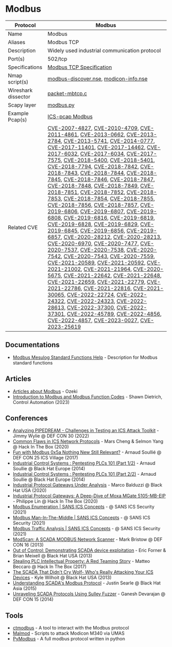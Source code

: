 # Modbus

| Protocol | Modbus |
|---|---|
| Name | Modbus |
| Aliases | Modbus TCP |
| Description | Widely used industrial communication protocol |
| Port(s) | 502/tcp |
| Specifications | [Modbus TCP Specification](https://modbus.org/specs.php) |
| Nmap script(s) | [modbus-discover.nse](https://nmap.org/nsedoc/scripts/modbus-discover.html), [modicon-info.nse](https://github.com/digitalbond/Redpoint/blob/master/modicon-info.nse) |
| Wireshark dissector | [packet-mbtcp.c](https://github.com/wireshark/wireshark/blob/master/epan/dissectors/packet-mbtcp.c) |
| Scapy layer | [modbus.py](https://github.com/secdev/scapy/blob/master/scapy/contrib/modbus.py) |
| Example Pcap(s) | [ICS-pcap Modbus](https://github.com/automayt/ICS-pcap/tree/master/MODBUS) |
| Related CVE | [CVE-2007-4827](https://nvd.nist.gov/vuln/detail/CVE-2007-4827), [CVE-2010-4709](https://nvd.nist.gov/vuln/detail/CVE-2010-4709), [CVE-2011-4861](https://nvd.nist.gov/vuln/detail/CVE-2011-4861), [CVE-2013-0662](https://nvd.nist.gov/vuln/detail/CVE-2013-0662), [CVE-2013-2784](https://nvd.nist.gov/vuln/detail/CVE-2013-2784), [CVE-2013-5741](https://nvd.nist.gov/vuln/detail/CVE-2013-5741), [CVE-2014-0777](https://nvd.nist.gov/vuln/detail/CVE-2014-0777), [CVE-2017-11401](https://nvd.nist.gov/vuln/detail/CVE-2017-11401), [CVE-2017-14462](https://nvd.nist.gov/vuln/detail/CVE-2017-14462), [CVE-2017-6032](https://nvd.nist.gov/vuln/detail/CVE-2017-6032), [CVE-2017-6034](https://nvd.nist.gov/vuln/detail/CVE-2017-6034), [CVE-2017-7575](https://nvd.nist.gov/vuln/detail/CVE-2017-7575), [CVE-2018-5400](https://nvd.nist.gov/vuln/detail/CVE-2018-5400), [CVE-2018-5401](https://nvd.nist.gov/vuln/detail/CVE-2018-5401), [CVE-2018-7794](https://nvd.nist.gov/vuln/detail/CVE-2018-7794), [CVE-2018-7842](https://nvd.nist.gov/vuln/detail/CVE-2018-7842), [CVE-2018-7843](https://nvd.nist.gov/vuln/detail/CVE-2018-7843), [CVE-2018-7844](https://nvd.nist.gov/vuln/detail/CVE-2018-7844), [CVE-2018-7845](https://nvd.nist.gov/vuln/detail/CVE-2018-7845), [CVE-2018-7846](https://nvd.nist.gov/vuln/detail/CVE-2018-7846), [CVE-2018-7847](https://nvd.nist.gov/vuln/detail/CVE-2018-7847), [CVE-2018-7848](https://nvd.nist.gov/vuln/detail/CVE-2018-7848), [CVE-2018-7849](https://nvd.nist.gov/vuln/detail/CVE-2018-7849), [CVE-2018-7851](https://nvd.nist.gov/vuln/detail/CVE-2018-7851), [CVE-2018-7852](https://nvd.nist.gov/vuln/detail/CVE-2018-7852), [CVE-2018-7853](https://nvd.nist.gov/vuln/detail/CVE-2018-7853), [CVE-2018-7854](https://nvd.nist.gov/vuln/detail/CVE-2018-7854), [CVE-2018-7855](https://nvd.nist.gov/vuln/detail/CVE-2018-7855), [CVE-2018-7856](https://nvd.nist.gov/vuln/detail/CVE-2018-7856), [CVE-2018-7857](https://nvd.nist.gov/vuln/detail/CVE-2018-7857), [CVE-2019-6806](https://nvd.nist.gov/vuln/detail/CVE-2019-6806), [CVE-2019-6807](https://nvd.nist.gov/vuln/detail/CVE-2019-6807), [CVE-2019-6808](https://nvd.nist.gov/vuln/detail/CVE-2019-6808), [CVE-2019-6816](https://nvd.nist.gov/vuln/detail/CVE-2019-6816), [CVE-2019-6819](https://nvd.nist.gov/vuln/detail/CVE-2019-6819), [CVE-2019-6828](https://nvd.nist.gov/vuln/detail/CVE-2019-6828), [CVE-2019-6829](https://nvd.nist.gov/vuln/detail/CVE-2019-6829), [CVE-2019-6845](https://nvd.nist.gov/vuln/detail/CVE-2019-6845), [CVE-2019-6856](https://nvd.nist.gov/vuln/detail/CVE-2019-6856), [CVE-2019-6857](https://nvd.nist.gov/vuln/detail/CVE-2019-6857), [CVE-2020-28212](https://nvd.nist.gov/vuln/detail/CVE-2020-28212), [CVE-2020-28213](https://nvd.nist.gov/vuln/detail/CVE-2020-28213), [CVE-2020-6970](https://nvd.nist.gov/vuln/detail/CVE-2020-6970), [CVE-2020-7477](https://nvd.nist.gov/vuln/detail/CVE-2020-7477), [CVE-2020-7537](https://nvd.nist.gov/vuln/detail/CVE-2020-7537), [CVE-2020-7538](https://nvd.nist.gov/vuln/detail/CVE-2020-7538), [CVE-2020-7542](https://nvd.nist.gov/vuln/detail/CVE-2020-7542), [CVE-2020-7543](https://nvd.nist.gov/vuln/detail/CVE-2020-7543), [CVE-2020-7559](https://nvd.nist.gov/vuln/detail/CVE-2020-7559), [CVE-2021-20589](https://nvd.nist.gov/vuln/detail/CVE-2021-20589), [CVE-2021-20592](https://nvd.nist.gov/vuln/detail/CVE-2021-20592), [CVE-2021-21002](https://nvd.nist.gov/vuln/detail/CVE-2021-21002), [CVE-2021-21964](https://nvd.nist.gov/vuln/detail/CVE-2021-21964), [CVE-2020-5675](https://nvd.nist.gov/vuln/detail/CVE-2020-5675), [CVE-2021-22642](https://nvd.nist.gov/vuln/detail/CVE-2021-22642), [CVE-2021-22648](https://nvd.nist.gov/vuln/detail/CVE-2021-22648), [CVE-2021-22659](https://nvd.nist.gov/vuln/detail/CVE-2021-22659), [CVE-2021-22779](https://nvd.nist.gov/vuln/detail/CVE-2021-22779), [CVE-2021-22786](https://nvd.nist.gov/vuln/detail/CVE-2021-22786), [CVE-2021-22816](https://nvd.nist.gov/vuln/detail/CVE-2021-22816), [CVE-2021-30065](https://nvd.nist.gov/vuln/detail/CVE-2021-30065), [CVE-2022-22724](https://nvd.nist.gov/vuln/detail/CVE-2022-22724), [CVE-2022-24322](https://nvd.nist.gov/vuln/detail/CVE-2022-24322), [CVE-2022-24323](https://nvd.nist.gov/vuln/detail/CVE-2022-24323), [CVE-2022-28613](https://nvd.nist.gov/vuln/detail/CVE-2022-28613), [CVE-2022-37300](https://nvd.nist.gov/vuln/detail/CVE-2022-37300), [CVE-2022-37301](https://nvd.nist.gov/vuln/detail/CVE-2022-37301), [CVE-2022-45789](https://nvd.nist.gov/vuln/detail/CVE-2022-45789), [CVE-2022-4856](https://nvd.nist.gov/vuln/detail/CVE-2022-4856), [CVE-2022-4857](https://nvd.nist.gov/vuln/detail/CVE-2022-4857), [CVE-2023-0027](https://nvd.nist.gov/vuln/detail/CVE-2023-0027), [CVE-2023-25619](https://nvd.nist.gov/vuln/detail/CVE-2023-25619) |

## Documentations
- [Modbus Mesulog Standard Functions Help](http://www.mesulog.fr/help/modbus/index.html?page=read-device-identification-f43.html) - Description for Modbus standard functions
## Articles
- [Articles about Modbus](https://ozeki.hu/p_5841-modbus-protocol.html) - Ozeki
- [Introduction to Modbus and Modbus Function Codes](https://control.com/technical-articles/introduction-to-modbus-and-modbus-function-codes/) - Shawn Dietrich, Control Automation (2023)
## Conferences
- [Analyzing PIPEDREAM - Challenges in Testing an ICS Attack Toolkit](https://www.youtube.com/watch?v=_dz6VNYSSJ0) - Jimmy Wylie @ DEF CON 30 (2022)
- [Common Flaws in ICS Network Protocols](https://www.youtube.com/watch?v=Bhq4kC52Qg8) - Mars Cheng & Selmon Yang @ Hack In The Box (2020)
- [Fun with Modbus 0x5a Nothing New Still Relevant?](https://www.youtube.com/watch?v=A_B69Rifu1g) - Arnaud Soullié @ DEF CON 25 ICS Village (2017)
- [Industrial Control Systems : Pentesting PLCs 101 (Part 1/2)](https://www.youtube.com/watch?v=iGwm6-lyn2Y) - Arnaud Soullie @ Black Hat Europe (2014)
- [Industrial Control Systems : Pentesting PLCs 101 (Part 2/2)](https://www.youtube.com/watch?v=rP_Jys1_OJk) - Arnaud Soullie @ Black Hat Europe (2014)
- [Industrial Protocol Gateways Under Analysis](https://www.youtube.com/watch?v=Rbkw_jsTBsY) - Marco Balduzzi @ Black Hat USA (2020)
- [Industrial Protocol Gateways: A Deep-Dive of Moxa MGate 5105-MB-EIP](https://www.youtube.com/watch?v=tRi2te9yBuk) - Philippe Lin @ Hack In The Box (2020)
- [Modbus Enumeration | SANS ICS Concepts](https://www.youtube.com/watch?v=QO99yojavvE) - @ SANS ICS Security (2021)
- [Modbus Man-In-The-Middle | SANS ICS Concepts](https://www.youtube.com/watch?v=-1WbegoU8i0) - @ SANS ICS Security (2021)
- [Modbus Traffic Analysis | SANS ICS Concepts](https://www.youtube.com/watch?v=OAsLdXzKQo8) - @ SANS ICS Security (2021)
- [ModScan: A SCADA MODBUS Network Scanner](https://www.youtube.com/watch?v=O_trNBh31lM) - Mark Bristow @ DEF CON 16 (2013)
- [Out of Control: Demonstrating SCADA device exploitation](https://www.youtube.com/watch?v=FTzAkEnwx_c) - Eric Forner & Brian Meixell @ Black Hat USA (2013)
- [Stealing PLC Intellectual Property: A Red Teaming Story](https://www.youtube.com/watch?v=SWFt9T8sGX0) - Matteo Beccaro @ Hack In The Box (2017)
- [The SCADA That Didn't Cry Wolf- Who's Really Attacking Your ICS Devices](https://www.youtube.com/watch?v=0M8nVv0bz6k) - Kyle Wilhoit @ Black Hat USA (2013)
- [Understanding SCADA's Modbus Protocol](https://www.youtube.com/watch?v=oVDYaG2HInU) - Justin Searle @ Black Hat Asia (2015)
- [Unraveling SCADA Protocols Using Sulley Fuzzer](https://www.youtube.com/watch?v=UUta_Ord8GI) - Ganesh Devarajan @ DEF CON 15 (2014)
## Tools
- [ctmodbus](https://github.com/ControlThings-io/ctmodbus) - A tool to interact with the Modbus protocol
- [Malmod](https://github.com/mliras/malmod) - Scripts to attack Modicon M340 via UMAS
- [PyModbus](https://github.com/pymodbus-dev/pymodbus) - A full modbus protocol written in python
